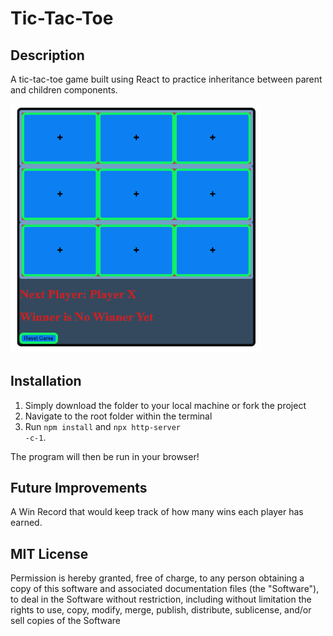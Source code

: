 # Tic-Tac-Toe

## Description

A tic-tac-toe game built using React to practice inheritance between parent and children components.

<img src="images/screenshot.png" width="400px"/>

## Installation

1. Simply download the folder to your local machine or fork the project
2. Navigate to the root folder within the terminal
3. Run <code>npm install</code> and <code>npx http-server -c-1</code>.

The program will then be run in your browser!

## Future Improvements

A Win Record that would keep track of how many wins each player has earned.

## MIT License

Permission is hereby granted, free of charge, to any person obtaining a copy
of this software and associated documentation files (the "Software"), to deal
in the Software without restriction, including without limitation the rights
to use, copy, modify, merge, publish, distribute, sublicense, and/or sell
copies of the Software
  
